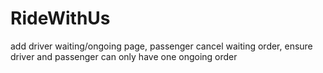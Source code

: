 # RideWithUs
add driver waiting/ongoing page, passenger cancel waiting order, ensure driver and passenger can only have one ongoing order
